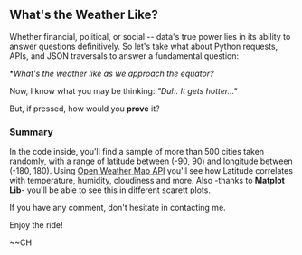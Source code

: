 ## What's the Weather Like? 

 
Whether financial, political, or social -- data's true power lies in its ability to answer questions definitively. 
So let's take what about Python requests, APIs, and JSON traversals to answer a fundamental question: 

  **What's the weather like as we approach the equator?*

Now, I know what you may be thinking: _"Duh. It gets hotter..."_

But, if pressed, how would you **prove** it?


### Summary  
In the code inside, you'll find a sample of more than 500 cities taken randomly, with a range of latitude between (-90, 90) 
and longitude between (-180, 180). Using [Open Weather Map API](https://openweathermap.org/api) you'll see how Latitude correlates with temperature, humidity,
cloudiness and more. Also -thanks to **Matplot Lib**- you'll be able to see this in different scarett plots. 


If you have any comment, don't hesitate in contacting me. 

Enjoy the ride! 

~~CH
